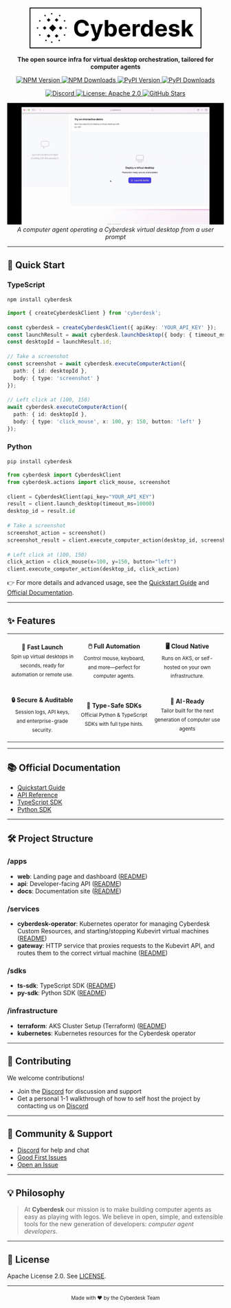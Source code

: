<p align="center">
  <img src="assets/cyberdesk-logo-with-text.png" width="400" alt="Cyberdesk Logo" />
</p>

<p align="center">
  <b>The open source infra for virtual desktop orchestration, tailored for computer agents</b>
</p>

<p align="center">
  <!-- NPM Version -->
  <a href="https://www.npmjs.com/package/cyberdesk">
    <img src="https://img.shields.io/npm/v/cyberdesk?color=cb3837&logo=npm" alt="NPM Version" />
  </a>
  <!-- NPM Downloads -->
  <a href="https://www.npmjs.com/package/cyberdesk">
    <img src="https://img.shields.io/npm/dw/cyberdesk?color=cb3837&logo=npm" alt="NPM Downloads" />
  </a>
  <!-- PyPI Version -->
  <a href="https://pypi.org/project/cyberdesk/">
    <img src="https://img.shields.io/pypi/v/cyberdesk?color=3776ab&logo=pypi" alt="PyPI Version" />
  </a>
  <!-- PyPI Downloads -->
  <a href="https://pypi.org/project/cyberdesk/">
    <img src="https://img.shields.io/pypi/dw/cyberdesk?color=3776ab&logo=pypi" alt="PyPI Downloads" />
  </a>
</p>
<p align="center">
  <!-- Discord -->
  <a href="https://discord.gg/ws5ddx5yZ8">
    <img src="https://img.shields.io/discord/1228348939648004096?label=discord&logo=discord&color=5865F2" alt="Discord" />
  </a>
  <!-- License -->
  <a href="LICENSE">
    <img src="https://img.shields.io/badge/license-Apache%202.0-blue.svg" alt="License: Apache 2.0" />
  </a>
  <!-- GitHub Stars (optional) -->
  <a href="https://github.com/cyberdesk-hq/cyberdesk">
    <img src="https://img.shields.io/github/stars/cyberdesk-hq/cyberdesk?style=social" alt="GitHub Stars" />
  </a>
</p>

<p align="center">
  <img src="assets/QuickDemo.gif" alt="Cyberdesk Demo" width="600" />
  <br>
  <i>A computer agent operating a Cyberdesk virtual desktop from a user prompt</i>
</p>

---

## 🚀 Quick Start

### TypeScript

```bash
npm install cyberdesk
```

```typescript
import { createCyberdeskClient } from 'cyberdesk';

const cyberdesk = createCyberdeskClient({ apiKey: 'YOUR_API_KEY' });
const launchResult = await cyberdesk.launchDesktop({ body: { timeout_ms: 10000 } });
const desktopId = launchResult.id;

// Take a screenshot
const screenshot = await cyberdesk.executeComputerAction({
  path: { id: desktopId },
  body: { type: 'screenshot' }
});

// Left click at (100, 150)
await cyberdesk.executeComputerAction({
  path: { id: desktopId },
  body: { type: 'click_mouse', x: 100, y: 150, button: 'left' }
});
```

### Python

```bash
pip install cyberdesk
```

```python
from cyberdesk import CyberdeskClient
from cyberdesk.actions import click_mouse, screenshot

client = CyberdeskClient(api_key="YOUR_API_KEY")
result = client.launch_desktop(timeout_ms=10000)
desktop_id = result.id

# Take a screenshot
screenshot_action = screenshot()
screenshot_result = client.execute_computer_action(desktop_id, screenshot_action)

# Left click at (100, 150)
click_action = click_mouse(x=100, y=150, button="left")
client.execute_computer_action(desktop_id, click_action)
```

👉 For more details and advanced usage, see the [Quickstart Guide](https://docs.cyberdesk.io/docs/quickstart) and [Official Documentation](#-official-documentation).

---

## ✨ Features

<div align="center">

<table>
  <tr>
    <td align="center" width="260"><br><b>🚀 Fast Launch</b><br><sub>Spin up virtual desktops in seconds, ready for automation or remote use.</sub><br><br></td>
    <td align="center" width="260"><br><b>🖱️ Full Automation</b><br><sub>Control mouse, keyboard, and more—perfect for computer agents.</sub><br><br></td>
    <td align="center" width="260"><br><b>🖥️ Cloud Native</b><br><sub>Runs on AKS, or self-hosted on your own infrastructure.</sub><br><br></td>
  </tr>
  <tr>
    <td align="center" width="260"><br><b>🔒 Secure & Auditable</b><br><sub>Session logs, API keys, and enterprise-grade security.</sub><br><br></td>
    <td align="center" width="260"><br><b>🧩 Type-Safe SDKs</b><br><sub>Official Python & TypeScript SDKs with full type hints.</sub><br><br></td>
    <td align="center" width="260"><br><b>🤖 AI-Ready</b><br><sub>Tailor built for the next generation of computer use agents</sub><br><br></td>
  </tr>
</table>

</div>

---

## 📚 Official Documentation

- [Quickstart Guide](https://docs.cyberdesk.io/docs/quickstart)
- [API Reference](https://docs.cyberdesk.io/docs/api-reference)
- [TypeScript SDK](sdks/ts-sdk/README.md)
- [Python SDK](sdks/py-sdk/README.md)

---

## 🛠️ Project Structure

### /apps
- **web**: Landing page and dashboard ([README](apps/web/README.md))
- **api**: Developer-facing API ([README](apps/api/README.md))
- **docs**: Documentation site ([README](apps/docs/README.md))

### /services
- **cyberdesk-operator**: Kubernetes operator for managing Cyberdesk Custom Resources, and starting/stopping Kubevirt virtual machines ([README](services/cyberdesk-operator/README.md))
- **gateway**: HTTP service that proxies requests to the Kubevirt API, and routes them to the correct virtual machine ([README](services/gateway/README.md))

### /sdks
- **ts-sdk**: TypeScript SDK ([README](sdks/ts-sdk/README.md))
- **py-sdk**: Python SDK ([README](sdks/py-sdk/README.md))

### /infrastructure
- **terraform**: AKS Cluster Setup (Terraform) ([README](infrastructure/README.md))
- **kubernetes**: Kubernetes resources for the Cyberdesk operator

---

## 🤝 Contributing

We welcome contributions!
- Join the [Discord](https://discord.gg/ws5ddx5yZ8) for discussion and support
- Get a personal 1-1 walkthrough of how to self host the project by contacting us on [Discord](https://discord.gg/ws5ddx5yZ8)

---

## 📣 Community & Support

- [Discord](https://discord.gg/ws5ddx5yZ8) for help and chat
- [Good First Issues](https://github.com/cyberdesk-hq/cyberdesk/issues?q=is%3Aissue+is%3Aopen+label%3A%22good+first+issue%22)
- [Open an Issue](https://github.com/cyberdesk-hq/cyberdesk/issues)

---

## 💡 Philosophy

> At **Cyberdesk** our mission is to make building computer agents as easy as playing with legos. We believe in open, simple, and extensible tools for the new generation of developers: *computer agent developers*.

---

## 📄 License

Apache License 2.0. See [LICENSE](LICENSE).

---

<p align="center">
  <sub>Made with ❤️ by the Cyberdesk Team</sub>
</p>

